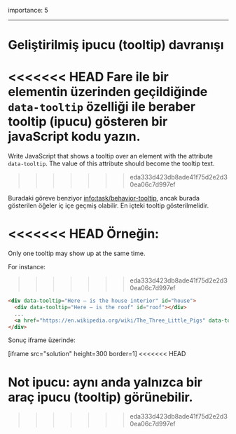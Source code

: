 importance: 5

---

# Geliştirilmiş ipucu (tooltip) davranışı 

<<<<<<< HEAD
Fare ile bir elementin üzerinden geçildiğinde `data-tooltip` özelliği ile beraber tooltip (ipucu) gösteren bir javaScript kodu yazın.
=======
Write JavaScript that shows a tooltip over an element with the attribute `data-tooltip`. The value of this attribute should become the tooltip text.
>>>>>>> eda333d423db8ade41f75d2e2d30ea06c7d997ef

Buradaki göreve benziyor <info:task/behavior-tooltip>, ancak burada gösterilen öğeler iç içe geçmiş olabilir. En içteki tooltip gösterilmelidir.

<<<<<<< HEAD
Örneğin:
=======
Only one tooltip may show up at the same time.

For instance:
>>>>>>> eda333d423db8ade41f75d2e2d30ea06c7d997ef

```html
<div data-tooltip="Here – is the house interior" id="house">
  <div data-tooltip="Here – is the roof" id="roof"></div>
  ...
  <a href="https://en.wikipedia.org/wiki/The_Three_Little_Pigs" data-tooltip="Read on…">Fare ile buranın üzerine gel</a>
</div>
```

Sonuç iframe üzerinde:

[iframe src="solution" height=300 border=1]
<<<<<<< HEAD

Not ipucu: aynı anda yalnızca bir araç ipucu (tooltip) görünebilir.
=======
>>>>>>> eda333d423db8ade41f75d2e2d30ea06c7d997ef
